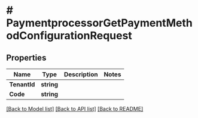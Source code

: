 # # PaymentprocessorGetPaymentMethodConfigurationRequest


## Properties 


Name | Type | Description | Notes
------------ | ------------- | ------------- | -------------
**TenantId**| **string** |   |
**Code**| **string** |   |


[[Back to Model list]](../../README.md#models) [[Back to API list]](../../README.md#endpoints) [[Back to README]](../../README.md)

